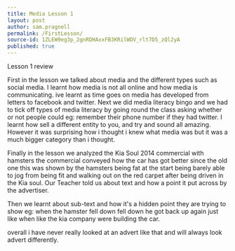 ```yaml
---
title: Media Lesson 1
layout: post
author: sam.pragnell
permalink: /FirstLesson/
source-id: 1ZLEW9eg3p_2gnRDHAxxFB3KRilWDV_rlt7D5_zQl2yA
published: true
---
```

Lesson 1 review

First in the lesson we talked about media and the different types such as social media. I learnt how media is not all online and how media is communicating. ive learnt as time goes on media has developed from letters to facebook and twitter. Next we did media literacy bingo and we had to tick off types of media literacy by going round the class asking whether or not people could eg: remember their phone number if they had twitter. I learnt how sell a different entity to you, and try and sound all amazing. However it was surprising how i thought i knew what media was but it was a much bigger category than i thought.

Finally in the lesson we analyzed the Kia Soul 2014 commercial with hamsters the commercial conveyed how the car has got better since the old one this was shown by the hamsters being fat at the start being barely able to jog from being fit and walking out on the red carpet after being driven in the Kia soul. Our Teacher told us about text and how a point it put across by the advertiser.

Then we learnt about sub-text and how it's a hidden point they are trying to show eg: when the hamster fell down fell down he got back up again just like when like the kia company were building the car. 

overall i have never really looked at an advert like that and will always look advert differently.

